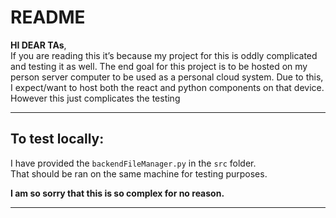 # README

**HI DEAR TAs**,  
If you are reading this it’s because my project for this is oddly complicated and testing it as well.
The end goal for this project is to be hosted on my person server computer to be used as a personal cloud system.
Due to this, I expect/want to host both the react and python components on that device. However this just complicates the testing

---
## To test locally:

I have provided the `backendFileManager.py` in the `src` folder.  
That should be ran on the same machine for testing purposes.

**I am so sorry that this is so complex for no reason.**

---